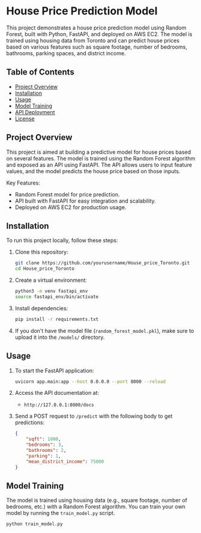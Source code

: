 # House Price Prediction Model

This project demonstrates a house price prediction model using Random Forest, built with Python, FastAPI, and deployed on AWS EC2. The model is trained using housing data from Toronto and can predict house prices based on various features such as square footage, number of bedrooms, bathrooms, parking spaces, and district income.

## Table of Contents
- [Project Overview](#project-overview)
- [Installation](#installation)
- [Usage](#usage)
- [Model Training](#model-training)
- [API Deployment](#api-deployment)
- [License](#license)

## Project Overview

This project is aimed at building a predictive model for house prices based on several features. The model is trained using the Random Forest algorithm and exposed as an API using FastAPI. The API allows users to input feature values, and the model predicts the house price based on those inputs.

Key Features:
- Random Forest model for price prediction.
- API built with FastAPI for easy integration and scalability.
- Deployed on AWS EC2 for production usage.

## Installation

To run this project locally, follow these steps:

1. Clone this repository:
    ```bash
    git clone https://github.com/yourusername/House_price_Toronto.git
    cd House_price_Toronto
    ```

2. Create a virtual environment:
    ```bash
    python3 -m venv fastapi_env
    source fastapi_env/bin/activate
    ```

3. Install dependencies:
    ```bash
    pip install -r requirements.txt
    ```

4. If you don't have the model file (`random_forest_model.pkl`), make sure to upload it into the `/models/` directory.

## Usage

1. To start the FastAPI application:
    ```bash
    uvicorn app.main:app --host 0.0.0.0 --port 8000 --reload
    ```

2. Access the API documentation at:
    - `http://127.0.0.1:8000/docs`

3. Send a POST request to `/predict` with the following body to get predictions:
    ```json
    {
        "sqft": 1000,
        "bedrooms": 3,
        "bathrooms": 2,
        "parking": 1,
        "mean_district_income": 75000
    }
    ```

## Model Training

The model is trained using housing data (e.g., square footage, number of bedrooms, etc.) with a Random Forest algorithm. You can train your own model by running the `train_model.py` script.

```bash
python train_model.py
